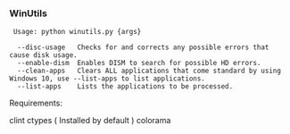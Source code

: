 ### WinUtils ###
```
 Usage: python winutils.py {args}
 
  --disc-usage   Checks for and corrects any possible errors that cause disk usage.
  --enable-dism  Enables DISM to search for possible HD errors.
  --clean-apps   Clears ALL applications that come standard by using Windows 10, use --list-apps to list applications.
  --list-apps    Lists the applications to be processed.
```

Requirements:

clint
ctypes ( Installed by default )
colorama

